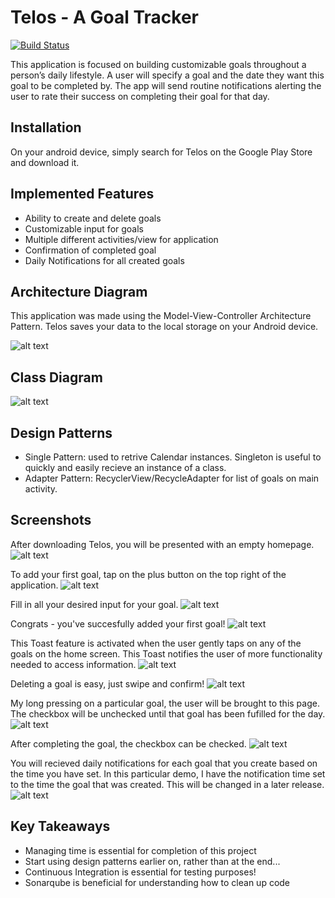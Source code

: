 # Telos - A Goal Tracker
[![Build Status](https://travis-ci.org/cpe305Spring17/spring2017-project-cdushana.svg?branch=master)](https://travis-ci.org/cpe305Spring17/spring2017-project-cdushana)

This application is focused on building customizable goals throughout a person’s daily lifestyle. A user will specify a goal and the date they want this goal to be completed by. The app will send routine notifications alerting the user to rate their success on completing their goal for that day.

## Installation

On your android device, simply search for Telos on the Google Play Store and download it.
  		  
## Implemented Features
- Ability to create and delete goals
- Customizable input for goals
- Multiple different activities/view for application
- Confirmation of completed goal
- Daily Notifications for all created goals

## Architecture Diagram
This application was made using the Model-View-Controller Architecture Pattern. Telos saves your data to the local storage on your Android device.

![alt text](https://user-images.githubusercontent.com/14967281/26964892-54a33c5c-4ca8-11e7-8409-f471267c7844.png)

## Class Diagram
![alt text](https://user-images.githubusercontent.com/14967281/26964893-54bb53d2-4ca8-11e7-8e14-1ae50aec1e10.png)

## Design Patterns
- Single Pattern: used to retrive Calendar instances. Singleton is useful to quickly and easily recieve an instance of a class.
- Adapter Pattern: RecyclerView/RecycleAdapter for list of goals on main activity. 

## Screenshots

After downloading Telos, you will be presented with an empty homepage.
![alt text](https://user-images.githubusercontent.com/14967281/26964808-1a4110de-4ca8-11e7-9bb7-ec527adee8b5.png)

To add your first goal, tap on the plus button on the top right of the application.
![alt text](https://user-images.githubusercontent.com/14967281/26964817-2112e43c-4ca8-11e7-9eb6-46145e18b2c5.png)

Fill in all your desired input for your goal.
![alt text](https://user-images.githubusercontent.com/14967281/26964826-26be5dda-4ca8-11e7-9993-d48f588ff629.png)

Congrats - you've succesfully added your first goal!
![alt text](https://user-images.githubusercontent.com/14967281/26964833-2cc3d2fa-4ca8-11e7-97af-2fcab36d3a18.png)

This Toast feature is activated when the user gently taps on any of the goals on the home screen. This Toast notifies the user of more functionality needed to access information.
![alt text](https://user-images.githubusercontent.com/14967281/26964740-cb2c5e0e-4ca7-11e7-90ff-5ba5cff97de8.png)

Deleting a goal is easy, just swipe and confirm!
![alt text](https://user-images.githubusercontent.com/14967281/26964878-490f64ce-4ca8-11e7-8ab3-4bca46d6e13e.png)

My long pressing on a particular goal, the user will be brought to this page. The checkbox will be unchecked until that goal has been fufilled for the day.
![alt text](https://user-images.githubusercontent.com/14967281/26964861-3e954d42-4ca8-11e7-8094-93fcaedd886b.png)

After completing the goal, the checkbox can be checked. 
![alt text](https://user-images.githubusercontent.com/14967281/26964849-38e018a0-4ca8-11e7-906d-72dc621070aa.png)

You will recieved daily notifications for each goal that you create based on the time you have set. In this particular demo, I have the notification time set to the time the goal that was created. This will be changed in a later release.
![alt text](https://user-images.githubusercontent.com/14967281/26964845-33127206-4ca8-11e7-88d5-ea27b126175a.png)

## Key Takeaways
- Managing time is essential for completion of this project
- Start using design patterns earlier on, rather than at the end...
- Continuous Integration is essential for testing purposes!
- Sonarqube is beneficial for understanding how to clean up code
